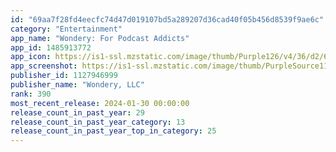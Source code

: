 ```yaml
---
id: "69aa7f28fd4eecfc74d47d019107bd5a289207d36cad40f05b456d8539f9ae6c"
category: "Entertainment"
app_name: "Wondery: For Podcast Addicts"
app_id: 1485913772
app_icon: https://is1-ssl.mzstatic.com/image/thumb/Purple126/v4/36/d2/64/36d2643e-f151-8cc5-6c34-7cf69a6cf607/AppIcon-1x_U007emarketing-0-7-0-0-85-220-0.png/1024x1024bb.png
app_screenshot: https://is1-ssl.mzstatic.com/image/thumb/PurpleSource116/v4/ff/83/1f/ff831fb1-29e7-05bc-baad-c7f06ad50702/2634f31c-23ba-49c5-972b-3bdbe8ab21a6_W_APP_AppStore_65_01.jpg/1242x2688bb.png
publisher_id: 1127946999
publisher_name: "Wondery, LLC"
rank: 390
most_recent_release: 2024-01-30 00:00:00
release_count_in_past_year: 29
release_count_in_past_year_category: 13
release_count_in_past_year_top_in_category: 25
---
```

